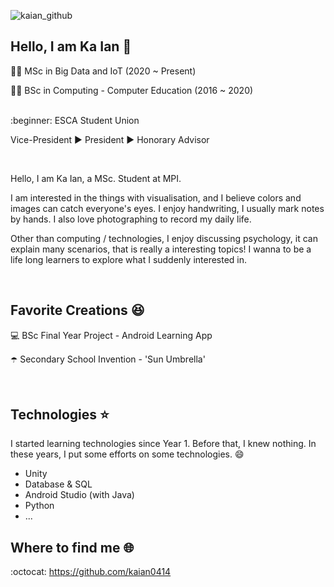 ![kaian_github](https://user-images.githubusercontent.com/34164281/137519856-98ee171f-c26c-48e9-bf83-bf7a2f00ae4f.png)

## Hello, I am Ka Ian 👋

:woman_technologist: MSc in Big Data and IoT (2020 ~ Present)

:woman_student: BSc in Computing - Computer Education (2016 ~ 2020)

<br>
:beginner: ESCA Student Union

Vice-President :arrow_forward: President :arrow_forward: Honorary Advisor

<br>

Hello, I am Ka Ian, a MSc. Student at MPI.

I am interested in the things with visualisation, and I believe colors and images can catch everyone's eyes. I enjoy handwriting, I usually mark notes by hands. I also love photographing to record my daily life.

Other than computing / technologies, I enjoy discussing psychology, it can explain many scenarios, that is really a interesting topics! I wanna to be a life long learners to explore what I suddenly interested in.

<br>

## Favorite Creations :satisfied:
:computer: BSc Final Year Project - Android Learning App

:open_umbrella: Secondary School Invention - 'Sun Umbrella'

<br>

## Technologies :star:
I started learning technologies since Year 1. Before that, I knew nothing. In these years, I put some efforts on some technologies. :smile:
- Unity
- Database & SQL
- Android Studio (with Java)
- Python
- ...

## Where to find me :globe_with_meridians:

:octocat: https://github.com/kaian0414

<!--
**kaian0414/kaian0414** is a ✨ _special_ ✨ repository because its `README.md` (this file) appears on your GitHub profile.

Here are some ideas to get you started:

- 🔭 I’m currently working on ...
- 🌱 I’m currently learning ...
- 👯 I’m looking to collaborate on ...
- 🤔 I’m looking for help with ...
- 💬 Ask me about ...
- 📫 How to reach me: ...
- 😄 Pronouns: ...
- ⚡ Fun fact: ...
-->
